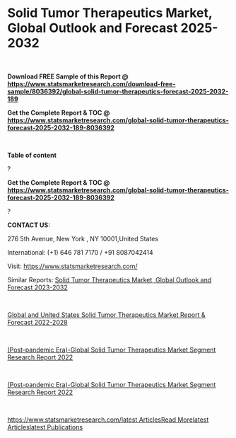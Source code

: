 <h1>Solid Tumor Therapeutics Market, Global Outlook and Forecast 2025-2032</h1><br/><p><strong>Download FREE Sample of this Report @ <a href="https://www.statsmarketresearch.com/download-free-sample/8036392/global-solid-tumor-therapeutics-forecast-2025-2032-189">https://www.statsmarketresearch.com/download-free-sample/8036392/global-solid-tumor-therapeutics-forecast-2025-2032-189</a></strong></p>
 
 
 
 <div><b>Get the Complete Report & TOC @ <a href="https://www.statsmarketresearch.com/global-solid-tumor-therapeutics-forecast-2025-2032-189-8036392">https://www.statsmarketresearch.com/global-solid-tumor-therapeutics-forecast-2025-2032-189-8036392</a></b></div>
 
 
 
 <p><br />
 
 <b>Table of content</b></p>
 
 
 
 <p>? </p>
 
 
 
 <div><b>Get the Complete Report & TOC @ <a href="https://www.statsmarketresearch.com/global-solid-tumor-therapeutics-forecast-2025-2032-189-8036392">https://www.statsmarketresearch.com/global-solid-tumor-therapeutics-forecast-2025-2032-189-8036392</a></b></div>
 
 
 
 <p>? </p>
 
 
 
 <p><b>CONTACT US:</b><br />
 
 276 5th Avenue, New York , NY 10001,United States<br />
 
 International: (+1) 646 781 7170 / +91 8087042414<br />
 
 Visit: <a href="https://www.statsmarketresearch.com/">https://www.statsmarketresearch.com/</a><br />
 
 Similar Reports: <a href="https://www.statsmarketresearch.com/global-solid-tumor-therapeutics-forecast-2025-2032-189-8036392">Solid Tumor Therapeutics Market, Global Outlook and Forecast 2023-2032</a><br />
 
 <br />
 
 <a href="https://www.statsmarketresearch.com/global-solid-tumor-therapeutics-forecast-2025-2032-189-8036392">Global and United States Solid Tumor Therapeutics Market Report & Forecast 2022-2028</a><br />
 
 <br />
 
 <a href="https://www.statsmarketresearch.com/global-solid-tumor-therapeutics-forecast-2025-2032-189-8036392">(Post-pandemic Era)-Global Solid Tumor Therapeutics Market Segment Research Report 2022</a><br />
 
 <br />
 
 <a href="https://www.statsmarketresearch.com/global-solid-tumor-therapeutics-forecast-2025-2032-189-8036392">(Post-pandemic Era)-Global Solid Tumor Therapeutics Market Segment Research Report 2022</a><br />
 
 <br />
 
 <a href="https://gyeongbokgung.com">https://www.statsmarketresearch.com/</a><a href="https://hallyeomaritime.com">latest Articles</a><a href="https://jingwansa.com">Read More</a><a href="https://nguoiviet.jp/">latest Articles</a><a href="https://www.intelmarketresearch.com/">latest Publications</a></p>
